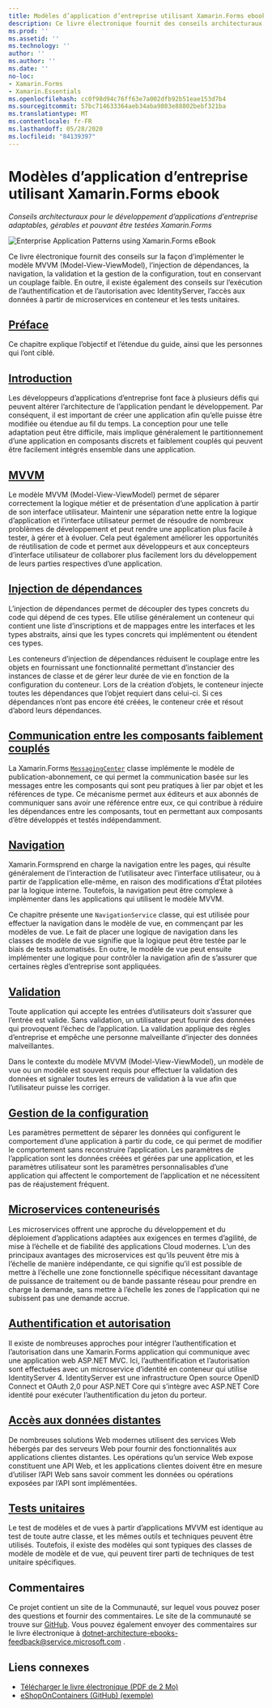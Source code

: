 ```yaml
---
title: Modèles d’application d’entreprise utilisant Xamarin.Forms ebook
description: Ce livre électronique fournit des conseils architecturaux pour le développement d’applications d’entreprise adaptables, gérables et pouvant être testées Xamarin.Forms .
ms.prod: ''
ms.assetid: ''
ms.technology: ''
author: ''
ms.author: ''
ms.date: ''
no-loc:
- Xamarin.Forms
- Xamarin.Essentials
ms.openlocfilehash: cc0f98d94c76ff63e7a002dfb92b51eae153d7b4
ms.sourcegitcommit: 57bc714633364aeb34aba9803e88802bebf321ba
ms.translationtype: MT
ms.contentlocale: fr-FR
ms.lasthandoff: 05/28/2020
ms.locfileid: "84139397"
---
```

# <a name="enterprise-application-patterns-using-xamarinforms-ebook"></a>Modèles d’application d’entreprise utilisant Xamarin.Forms ebook

_Conseils architecturaux pour le développement d’applications d’entreprise adaptables, gérables et pouvant être testées Xamarin.Forms_

![](images/cover-sml.png "Enterprise Application Patterns using Xamarin.Forms eBook")

Ce livre électronique fournit des conseils sur la façon d’implémenter le modèle MVVM (Model-View-ViewModel), l’injection de dépendances, la navigation, la validation et la gestion de la configuration, tout en conservant un couplage faible. En outre, il existe également des conseils sur l’exécution de l’authentification et de l’autorisation avec IdentityServer, l’accès aux données à partir de microservices en conteneur et les tests unitaires.

## <a name="preface"></a>[Préface](preface.md)

Ce chapitre explique l’objectif et l’étendue du guide, ainsi que les personnes qui l’ont ciblé.

## <a name="introduction"></a>[Introduction](introduction.md)

Les développeurs d’applications d’entreprise font face à plusieurs défis qui peuvent altérer l’architecture de l’application pendant le développement. Par conséquent, il est important de créer une application afin qu’elle puisse être modifiée ou étendue au fil du temps. La conception pour une telle adaptation peut être difficile, mais implique généralement le partitionnement d’une application en composants discrets et faiblement couplés qui peuvent être facilement intégrés ensemble dans une application.

## <a name="mvvm"></a>[MVVM](mvvm.md)

Le modèle MVVM (Model-View-ViewModel) permet de séparer correctement la logique métier et de présentation d’une application à partir de son interface utilisateur. Maintenir une séparation nette entre la logique d’application et l’interface utilisateur permet de résoudre de nombreux problèmes de développement et peut rendre une application plus facile à tester, à gérer et à évoluer. Cela peut également améliorer les opportunités de réutilisation de code et permet aux développeurs et aux concepteurs d’interface utilisateur de collaborer plus facilement lors du développement de leurs parties respectives d’une application.

## <a name="dependency-injection"></a>[Injection de dépendances](dependency-injection.md)

L’injection de dépendances permet de découpler des types concrets du code qui dépend de ces types. Elle utilise généralement un conteneur qui contient une liste d’inscriptions et de mappages entre les interfaces et les types abstraits, ainsi que les types concrets qui implémentent ou étendent ces types.

Les conteneurs d’injection de dépendances réduisent le couplage entre les objets en fournissant une fonctionnalité permettant d’instancier des instances de classe et de gérer leur durée de vie en fonction de la configuration du conteneur. Lors de la création d’objets, le conteneur injecte toutes les dépendances que l’objet requiert dans celui-ci. Si ces dépendances n’ont pas encore été créées, le conteneur crée et résout d’abord leurs dépendances.

## <a name="communicating-between-loosely-coupled-components"></a>[Communication entre les composants faiblement couplés](communicating-between-loosely-coupled-components.md)

La Xamarin.Forms [`MessagingCenter`](xref:Xamarin.Forms.MessagingCenter) classe implémente le modèle de publication-abonnement, ce qui permet la communication basée sur les messages entre les composants qui sont peu pratiques à lier par objet et les références de type. Ce mécanisme permet aux éditeurs et aux abonnés de communiquer sans avoir une référence entre eux, ce qui contribue à réduire les dépendances entre les composants, tout en permettant aux composants d’être développés et testés indépendamment.

## <a name="navigation"></a>[Navigation](navigation.md)

Xamarin.Formsprend en charge la navigation entre les pages, qui résulte généralement de l’interaction de l’utilisateur avec l’interface utilisateur, ou à partir de l’application elle-même, en raison des modifications d’État pilotées par la logique interne. Toutefois, la navigation peut être complexe à implémenter dans les applications qui utilisent le modèle MVVM.

Ce chapitre présente une `NavigationService` classe, qui est utilisée pour effectuer la navigation dans le modèle de vue, en commençant par les modèles de vue. Le fait de placer une logique de navigation dans les classes de modèle de vue signifie que la logique peut être testée par le biais de tests automatisés. En outre, le modèle de vue peut ensuite implémenter une logique pour contrôler la navigation afin de s’assurer que certaines règles d’entreprise sont appliquées.

## <a name="validation"></a>[Validation](validation.md)

Toute application qui accepte les entrées d’utilisateurs doit s’assurer que l’entrée est valide. Sans validation, un utilisateur peut fournir des données qui provoquent l’échec de l’application. La validation applique des règles d’entreprise et empêche une personne malveillante d’injecter des données malveillantes.

Dans le contexte du modèle MVVM (Model-View-ViewModel), un modèle de vue ou un modèle est souvent requis pour effectuer la validation des données et signaler toutes les erreurs de validation à la vue afin que l’utilisateur puisse les corriger.

## <a name="configuration-management"></a>[Gestion de la configuration](configuration-management.md)

Les paramètres permettent de séparer les données qui configurent le comportement d’une application à partir du code, ce qui permet de modifier le comportement sans reconstruire l’application. Les paramètres de l’application sont les données créées et gérées par une application, et les paramètres utilisateur sont les paramètres personnalisables d’une application qui affectent le comportement de l’application et ne nécessitent pas de réajustement fréquent.

## <a name="containerized-microservices"></a>[Microservices conteneurisés](containerized-microservices.md)

Les microservices offrent une approche du développement et du déploiement d’applications adaptées aux exigences en termes d’agilité, de mise à l’échelle et de fiabilité des applications Cloud modernes. L’un des principaux avantages des microservices est qu’ils peuvent être mis à l’échelle de manière indépendante, ce qui signifie qu’il est possible de mettre à l’échelle une zone fonctionnelle spécifique nécessitant davantage de puissance de traitement ou de bande passante réseau pour prendre en charge la demande, sans mettre à l’échelle les zones de l’application qui ne subissent pas une demande accrue.

## <a name="authentication-and-authorization"></a>[Authentification et autorisation](authentication-and-authorization.md)

Il existe de nombreuses approches pour intégrer l’authentification et l’autorisation dans une Xamarin.Forms application qui communique avec une application web ASP.NET MVC. Ici, l’authentification et l’autorisation sont effectuées avec un microservice d’identité en conteneur qui utilise IdentityServer 4. IdentityServer est une infrastructure Open source OpenID Connect et OAuth 2,0 pour ASP.NET Core qui s’intègre avec ASP.NET Core identité pour exécuter l’authentification du jeton du porteur.

## <a name="accessing-remote-data"></a>[Accès aux données distantes](accessing-remote-data.md)

De nombreuses solutions Web modernes utilisent des services Web hébergés par des serveurs Web pour fournir des fonctionnalités aux applications clientes distantes. Les opérations qu’un service Web expose constituent une API Web, et les applications clientes doivent être en mesure d’utiliser l’API Web sans savoir comment les données ou opérations exposées par l’API sont implémentées.

## <a name="unit-testing"></a>[Tests unitaires](unit-testing.md)

Le test de modèles et de vues à partir d’applications MVVM est identique au test de toute autre classe, et les mêmes outils et techniques peuvent être utilisés. Toutefois, il existe des modèles qui sont typiques des classes de modèle de modèle et de vue, qui peuvent tirer parti de techniques de test unitaire spécifiques.

## <a name="feedback"></a>Commentaires

Ce projet contient un site de la Communauté, sur lequel vous pouvez poser des questions et fournir des commentaires. Le site de la communauté se trouve sur [GitHub](https://github.com/dotnet-architecture/eShopOnContainers). Vous pouvez également envoyer des commentaires sur le livre électronique à [dotnet-architecture-ebooks-feedback@service.microsoft.com](mailto:dotnet-architecture-ebooks-feedback@service.microsoft.com) .

## <a name="related-links"></a>Liens connexes

- [Télécharger le livre électronique (PDF de 2 Mo)](https://aka.ms/xamarinpatternsebook)
- [eShopOnContainers (GitHub) (exemple)](https://github.com/dotnet-architecture/eShopOnContainers)
